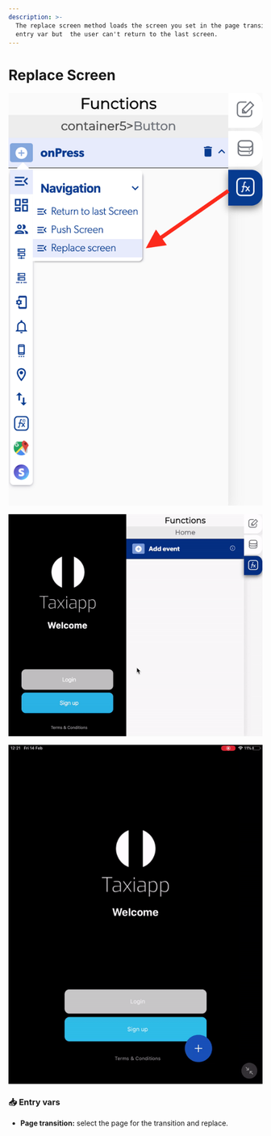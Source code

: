 ```yaml
---
description: >-
  The replace screen method loads the screen you set in the page transition
  entry var but  the user can't return to the last screen.
---
```


# Replace Screen

![](../../../.gitbook/assets/captura-de-pantalla-2020-02-10-a-la-s-10.16.53.png)

![](../../../.gitbook/assets/ezgif.com-video-to-gif%20%281%29.gif)

![](../../../.gitbook/assets/ezgif.com-video-to-gif-1%20%282%29.gif)



### 📥 Entry vars <a id="entry-vars"></a>

* **Page transition:** select the page for the transition and replace.

